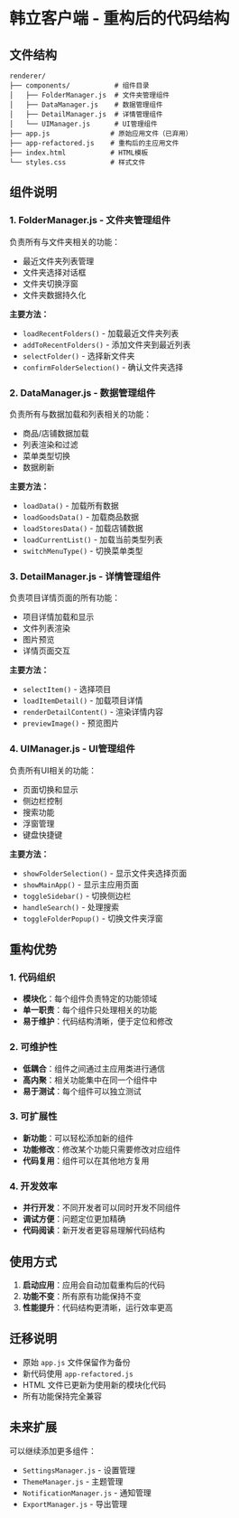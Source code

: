 # 韩立客户端 - 重构后的代码结构

## 文件结构

```
renderer/
├── components/           # 组件目录
│   ├── FolderManager.js  # 文件夹管理组件
│   ├── DataManager.js    # 数据管理组件
│   ├── DetailManager.js  # 详情管理组件
│   └── UIManager.js      # UI管理组件
├── app.js               # 原始应用文件（已弃用）
├── app-refactored.js    # 重构后的主应用文件
├── index.html           # HTML模板
└── styles.css           # 样式文件
```

## 组件说明

### 1. FolderManager.js - 文件夹管理组件
负责所有与文件夹相关的功能：
- 最近文件夹列表管理
- 文件夹选择对话框
- 文件夹切换浮窗
- 文件夹数据持久化

**主要方法：**
- `loadRecentFolders()` - 加载最近文件夹列表
- `addToRecentFolders()` - 添加文件夹到最近列表
- `selectFolder()` - 选择新文件夹
- `confirmFolderSelection()` - 确认文件夹选择

### 2. DataManager.js - 数据管理组件
负责所有与数据加载和列表相关的功能：
- 商品/店铺数据加载
- 列表渲染和过滤
- 菜单类型切换
- 数据刷新

**主要方法：**
- `loadData()` - 加载所有数据
- `loadGoodsData()` - 加载商品数据
- `loadStoresData()` - 加载店铺数据
- `loadCurrentList()` - 加载当前类型列表
- `switchMenuType()` - 切换菜单类型

### 3. DetailManager.js - 详情管理组件
负责项目详情页面的所有功能：
- 项目详情加载和显示
- 文件列表渲染
- 图片预览
- 详情页面交互

**主要方法：**
- `selectItem()` - 选择项目
- `loadItemDetail()` - 加载项目详情
- `renderDetailContent()` - 渲染详情内容
- `previewImage()` - 预览图片

### 4. UIManager.js - UI管理组件
负责所有UI相关的功能：
- 页面切换和显示
- 侧边栏控制
- 搜索功能
- 浮窗管理
- 键盘快捷键

**主要方法：**
- `showFolderSelection()` - 显示文件夹选择页面
- `showMainApp()` - 显示主应用页面
- `toggleSidebar()` - 切换侧边栏
- `handleSearch()` - 处理搜索
- `toggleFolderPopup()` - 切换文件夹浮窗

## 重构优势

### 1. 代码组织
- **模块化**：每个组件负责特定的功能领域
- **单一职责**：每个组件只处理相关的功能
- **易于维护**：代码结构清晰，便于定位和修改

### 2. 可维护性
- **低耦合**：组件之间通过主应用类进行通信
- **高内聚**：相关功能集中在同一个组件中
- **易于测试**：每个组件可以独立测试

### 3. 可扩展性
- **新功能**：可以轻松添加新的组件
- **功能修改**：修改某个功能只需要修改对应组件
- **代码复用**：组件可以在其他地方复用

### 4. 开发效率
- **并行开发**：不同开发者可以同时开发不同组件
- **调试方便**：问题定位更加精确
- **代码阅读**：新开发者更容易理解代码结构

## 使用方式

1. **启动应用**：应用会自动加载重构后的代码
2. **功能不变**：所有原有功能保持不变
3. **性能提升**：代码结构更清晰，运行效率更高

## 迁移说明

- 原始 `app.js` 文件保留作为备份
- 新代码使用 `app-refactored.js`
- HTML 文件已更新为使用新的模块化代码
- 所有功能保持完全兼容

## 未来扩展

可以继续添加更多组件：
- `SettingsManager.js` - 设置管理
- `ThemeManager.js` - 主题管理
- `NotificationManager.js` - 通知管理
- `ExportManager.js` - 导出管理
